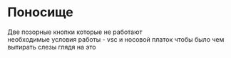 # Поносище
Две позорные кнопки которые не работают
<br>необходимые условия работы - vsc и носовой платок чтобы было чем вытирать слезы глядя на это